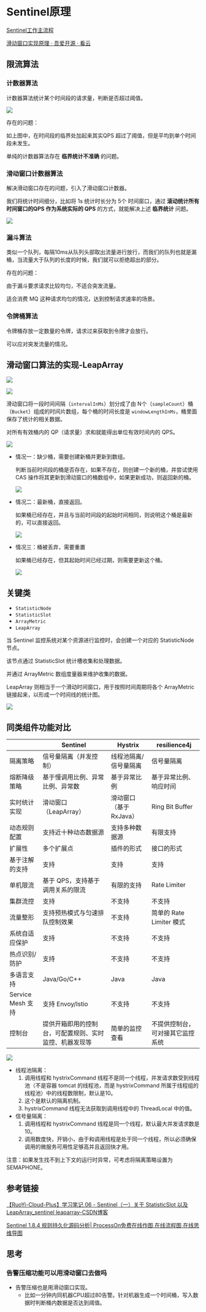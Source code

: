 # Sentinel原理

[Sentinel工作主流程](https://github.com/alibaba/Sentinel/wiki/Sentinel%E5%B7%A5%E4%BD%9C%E4%B8%BB%E6%B5%81%E7%A8%8B)

[滑动窗口实现原理 · 吾爱开源 · 看云](https://www.kancloud.cn/mr_zihan/fix_error/2783766)

## 限流算法

### 计数器算法

计数器算法统计某个时间段的请求量，判断是否超过阈值。

![](https://s2.loli.net/2025/06/10/zj4MxIZRYkhfU1E.png)

存在的问题：

如上图中，在时间段的临界处加起来其实QPS 超过了阈值，但是平均到单个时间段未发生。

单纯的计数器算法存在 **临界统计不准确** 的问题。

### 滑动窗口计数器算法

解决滑动窗口存在的问题，引入了滑动窗口计数器。

我们将统计时间细分，比如将 1s 统计时长分为 5个 时间窗口，通过 **滚动统计所有时间窗口的QPS 作为系统实际的 QPS** 的方式，就能解决上述 **临界统计** 问题。

![](https://s2.loli.net/2025/06/10/IHrOeQ8f2qWBvmo.png)

### 漏斗算法

类似一个队列，每隔10ms从队列头部取出流量进行放行，而我们的队列也就是漏桶，当流量大于队列的长度的时候，我们就可以拒绝超出的部分。

存在的问题：

由于漏斗要求请求比较均匀，不适合突发流量。

适合消费 MQ 这种请求均匀的情况，达到控制请求速率的场景。

### 令牌桶算法

令牌桶存放一定数量的令牌，请求过来获取到令牌才会放行。

可以应对突发流量的情况。

## 滑动窗口算法的实现-LeapArray

![](https://s2.loli.net/2025/06/10/rpU3iKyY7NAbxqd.png)

![](https://s2.loli.net/2025/06/10/esKcDpR8oH1divG.png)

滑动窗口将一段时间间隔（`intervalInMs`）划分成了由 N个（`sampleCount`）桶（`Bucket`）组成的时间片数组，每个桶的时间长度是 `windowLengthInMs`，桶里面保存了统计的相关数据。

对所有有效桶内的 QP（请求量）求和就能得出单位有效时间内的 QPS。

![](https://s2.loli.net/2025/06/10/vLcPUjtGTQBnof2.png)

- 情况一：缺少桶，需要创建新桶并更新到数组。
  
    判断当前时间段的桶是否存在，如果不存在，则创建一个新的桶，并尝试使用 CAS 操作将其更新到滑动窗口的桶数组中，如果更新成功，则返回新的桶。
    
    ![](https://s2.loli.net/2025/06/10/t9juXv5csD1VMme.png)
    
- 情况二：最新桶，直接返回。
  
    如果桶已经存在，并且与当前时间段的起始时间相同，则说明这个桶是最新的，可以直接返回。
    
    ![](https://s2.loli.net/2025/06/10/SNMPL9FWq3CgJmr.png)

    
- 情况三：桶被丢弃，需要重置
  
    如果桶已经存在，但其起始时间已经过期，则需要更新这个桶。
    
    ![](https://s2.loli.net/2025/06/10/kD9oMFEzpq6SlWi.png)
    

## 关键类

- `StatisticNode`
- `StatisticSlot`
- `ArrayMetric`
- `LeapArray`

当 Sentinel 监控系统对某个资源进行监控时，会创建一个对应的 StatisticNode 节点。

该节点通过 StatisticSlot 统计槽收集和处理数据。

并通过 ArrayMetric 数组度量器来维护收集的数据。

LeapArray 则相当于一个滑动时间窗口，用于按照时间周期将各个 ArrayMetric 链接起来，以形成一个时间线的统计图。

![](https://s2.loli.net/2025/06/10/mkrRENuLOba5FH9.png)

## 同类组件功能对比

|  | Sentinel | Hystrix | resilience4j |
| --- | --- | --- | --- |
| 隔离策略 | 信号量隔离（并发控制） | 线程池隔离/信号量隔离 | 信号量隔离 |
| 熔断降级策略 | 基于慢调用比例、异常比例、异常数 | 基于异常比例 | 基于异常比例、响应时间 |
| 实时统计实现 | 滑动窗口（LeapArray） | 滑动窗口（基于 RxJava） | Ring Bit Buffer |
| 动态规则配置 | 支持近十种动态数据源 | 支持多种数据源 | 有限支持 |
| 扩展性 | 多个扩展点 | 插件的形式 | 接口的形式 |
| 基于注解的支持 | 支持 | 支持 | 支持 |
| 单机限流 | 基于 QPS，支持基于调用关系的限流 | 有限的支持 | Rate Limiter |
| 集群流控 | 支持 | 不支持 | 不支持 |
| 流量整形 | 支持预热模式与匀速排队控制效果 | 不支持 | 简单的 Rate Limiter 模式 |
| 系统自适应保护 | 支持 | 不支持 | 不支持 |
| 热点识别/防护 | 支持 | 不支持 | 不支持 |
| 多语言支持 | Java/Go/C++ | Java | Java |
| Service Mesh 支持 | 支持 Envoy/Istio | 不支持 | 不支持 |
| 控制台 | 提供开箱即用的控制台，可配置规则、实时监控、机器发现等 | 简单的监控查看 | 不提供控制台，可对接其它监控系统 |

![](https://s2.loli.net/2025/06/10/C5wsJjVGdoDgl91.png)

- 线程池隔离：
    1. 调用线程和 hystrixCommand 线程不是同一个线程，并发请求数受到线程池（不是容器 tomcat 的线程池，而是 hystrixCommand 所属于线程组的线程池）中的线程数限制，默认是10。
    2. 这个是默认的隔离机制。
    3. hystrixCommand 线程无法获取到调用线程中的 ThreadLocal 中的值。
- 信号量隔离：
    1. 调用线程和 hystrixCommand 线程是同一个线程，默认最大并发请求数是10。
    2. 调用数度快，开销小，由于和调用线程是处于同一个线程，所以必须确保调用的微服务可用性足够高并且返回快才用。

注意：如果发生找不到上下文的运行时异常，可考虑将隔离策略设置为 SEMAPHONE。

## 参考链接

[【RuoYi-Cloud-Plus】学习笔记 06 - Sentinel（一）关于 StatisticSlot 以及 LeapArray_sentinel leaparray-CSDN博客](https://blog.csdn.net/Michelle_Zhong/article/details/131144748)

[Sentinel 1.8.4 规则持久化源码分析| ProcessOn免费在线作图,在线流程图,在线思维导图](https://www.processon.com/view/link/62e24778e0b34d06e56ab4b9)

## 思考

### 告警压缩功能可以用滑动窗口去做吗

- 告警压缩也是用滑动窗口实现。
    - 比如一分钟内同机器CPU超过80告警。针对机器生成一个时间桶，写入数据时判断桶内数据是否达到阈值。